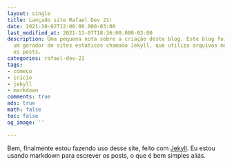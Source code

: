 ```yaml
---
layout: single
title: Lançado site Rafael Dev 21!
date: 2021-10-02T12:00:00.000-03:00
last_modified_at: 2021-11-07T18:36:00.000-03:00
description: Uma pequena nota sobre a criação deste blog. Este blog foi feito com
  um gerador de sites estáticos chamado Jekyll, que utiliza arquivos markdown para
  os posts.
categories: rafael-dev-21
tags:
- começo
- início
- jekyll
- markdown
comments: true
ads: true
math: false
toc: false
og_image: ''

---
```

Bem, finalmente estou fazendo uso desse site, feito com [Jekyll](https://jekyllrb.com). Eu estou usando markdown para escrever os posts, o que é bem simples aliás.